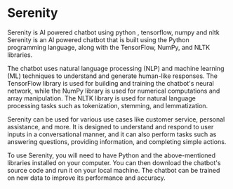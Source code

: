 # Serenity
Serenity is AI powered chatbot using python , tensorflow, numpy and nltk
Serenity is an AI powered chatbot that is built using the Python programming language, along with the TensorFlow, NumPy, and NLTK libraries.

The chatbot uses natural language processing (NLP) and machine learning (ML) techniques to understand and generate human-like responses. The TensorFlow library is used for building and training the chatbot's neural network, while the NumPy library is used for numerical computations and array manipulation. The NLTK library is used for natural language processing tasks such as tokenization, stemming, and lemmatization.

Serenity can be used for various use cases like customer service, personal assistance, and more. It is designed to understand and respond to user inputs in a conversational manner, and it can also perform tasks such as answering questions, providing information, and completing simple actions.

To use Serenity, you will need to have Python and the above-mentioned libraries installed on your computer. You can then download the chatbot's source code and run it on your local machine. The chatbot can be trained on new data to improve its performance and accuracy.
